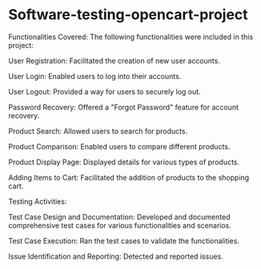 # Software-testing-opencart-project

Functionalities Covered:
The following functionalities were included in this project:

User Registration: Facilitated the creation of new user accounts.

User Login: Enabled users to log into their accounts.

User Logout: Provided a way for users to securely log out.

Password Recovery: Offered a "Forgot Password" feature for account recovery.

Product Search: Allowed users to search for products.

Product Comparison: Enabled users to compare different products.

Product Display Page: Displayed details for various types of products.

Adding Items to Cart: Facilitated the addition of products to the shopping cart.


Testing Activities:

Test Case Design and Documentation: Developed and documented comprehensive test cases for various functionalities and scenarios.

Test Case Execution: Ran the test cases to validate the functionalities.

Issue Identification and Reporting: Detected and reported issues.

